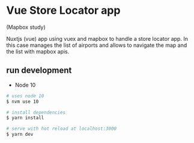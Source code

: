 # Vue Store Locator app

(Mapbox study)

Nuxtjs (vue) app using vuex and mapbox to handle a store locator app.
In this case manages the list of airports and allows to navigate the map and the list with mapbox apis.



## run development

- Node 10

```bash
# uses node 10
$ nvm use 10
```

```bash
# install dependencies
$ yarn install

# serve with hot reload at localhost:3000
$ yarn dev
```
